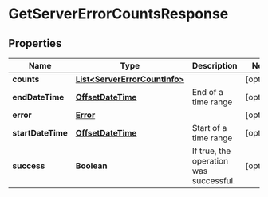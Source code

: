 

# GetServerErrorCountsResponse

## Properties

Name | Type | Description | Notes
------------ | ------------- | ------------- | -------------
**counts** | [**List&lt;ServerErrorCountInfo&gt;**](ServerErrorCountInfo.md) |  |  [optional]
**endDateTime** | [**OffsetDateTime**](OffsetDateTime.md) | End of a time range |  [optional]
**error** | [**Error**](Error.md) |  |  [optional]
**startDateTime** | [**OffsetDateTime**](OffsetDateTime.md) | Start of a time range |  [optional]
**success** | **Boolean** | If true, the operation was successful. |  [optional]



